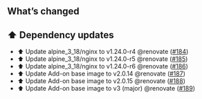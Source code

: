 ## What’s changed

## ⬆️ Dependency updates

- ⬆️ Update alpine_3_18/nginx to v1.24.0-r4 @renovate ([#184](https://github.com/erik73/addon-mailfilter/pull/184))
- ⬆️ Update alpine_3_18/nginx to v1.24.0-r5 @renovate ([#185](https://github.com/erik73/addon-mailfilter/pull/185))
- ⬆️ Update alpine_3_18/nginx to v1.24.0-r6 @renovate ([#186](https://github.com/erik73/addon-mailfilter/pull/186))
- ⬆️ Update Add-on base image to v2.0.14 @renovate ([#187](https://github.com/erik73/addon-mailfilter/pull/187))
- ⬆️ Update Add-on base image to v2.0.15 @renovate ([#188](https://github.com/erik73/addon-mailfilter/pull/188))
- ⬆️ Update Add-on base image to v3 (major) @renovate ([#189](https://github.com/erik73/addon-mailfilter/pull/189))
